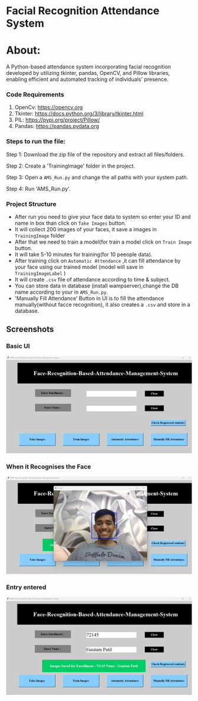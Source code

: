 # Facial Recognition Attendance System


About:
=======
A Python-based attendance system incorporating facial recognition developed by utilizing tkinter, pandas, OpenCV, and Pillow libraries, enabling efficient and automated tracking of individuals' presence.



### Code Requirements

1.  OpenCv: https://opencv.org
2.  Tkinter: https://docs.python.org/3/library/tkinter.html
3.  PIL: https://pypi.org/project/Pillow/
4.  Pandas: https://pandas.pydata.org


### Steps to run the file:

Step 1: Download the zip file of the repository and extract all files/folders.

Step 2: Create a 'TrainingImage' folder in the project.

Step 3: Open a `AMS_Run.py` and change the all paths with your system path.

Step 4: Run 'AMS_Run.py'.


### Project Structure

- After run you need to give your face data to system so enter your ID and name in box than click on `Take Images` button.
- It will collect 200 images of your faces, it save a images in `TrainingImage` folder
- After that we need to train a model(for train a model click on `Train Image` button.
- It will take 5-10 minutes for training(for 10 peeople data).
- After training click on `Automatic Attendance` ,it can fill attendance by your face using our trained model (model will save in `TrainingImageLabel` )
- It will create `.csv` file of attendance according to time & subject.
- You can store data in database (install wampserver),change the DB name according to your in `AMS_Run.py`.
- 'Manually Fill Attendance' Button in UI is to fill the attendance manually(without facce recognition), it also creates a `.csv` and store in a database.

## Screenshots

### Basic UI
![](Output/pic1.jpg)

### When it Recognises the Face
![](Output/pic2.jpg)

### Entry entered
![](Output/pic3.jpg)




